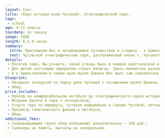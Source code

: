 ```yaml
---
layout: tour
title: «Парк истории реки Чусовой». Этнографический парк.
tags:
 - school
age: 4-11 классы
tourdate: по заказу
image: TODO
length: 8.5-9 часов
summary:
  intro: Приглашаем Вас в незабываемое путешествие в старину - к Ермаку, русским самоварам, лаптям и игрушкам.
  text: Чусовской этнографический парк, расположенный около г. Чусового, рядом со спортивной школой «Огонек» – место необычное. Здесь воссоздается атмосфера русской старины. Дома с праздничной резьбой, симпатичные церкви, расписные карусели с лошадками, забавные яркие вывески напоминают иллюстрации к русским сказкам. По деревенской улочке прогуливаются гуси, рядом в доме находятся кролики… В этнопарке течет своя особая жизнь.
details:
 - Посетив парк, Вы узнаете, какая утварь была в каждой крестьянской избе. Увидите сани-розвальни, зыбку, глядельце, светец и еще множество необходимых в крестьянском быту предметов. Купеческая лавка поражает коллекцией русских самоваров, утюгов и  машин «Зингер».
 - Для детей настоящим сюрпризом станет Балаган. Здесь множество разноцветных матрешек, пирамидок и деревянных медведей, с которыми можно поиграть.
 - А в единственном в нашем крае музее Ермака Вас ждет сам завоеватель и покоритель Сибири Ермак Тимофеевич. На картинах, панно Вы увидите сцены из его похода. И что особо волнительно, сможете подержать в руках оружие времен Ермака. Дорога до этнопарка проходит по местам, где в XVI веке Ермак шел со своей дружиной. Вы услышите предания, сказания о реке Чусовой и Ермаке.
blueprint:
 - Обзорная экскурсия по парку реки Чусовой с посещением музея Ермака, музея «Балаган», крестьянской избы, сельской лавки и других интересных объектов;
 - Обед.
price_includes:
 - Проезд на комфортабельном автобусе до этнографического парка истории реки Чусовой и обратно;
 - Входные билеты в парк + экскурсовод;
 - Услуги гида по маршруту, путевая информация о городе Чусовой, легендах и сказаниях об атамане Ермаке и много другой интерересной информации.
 - Просмотр тематического фильма в автобусе;
 - Обед.
additional_fees:
 - Сопровождающие групп обед оплачивают дополнительно – 150 руб.;
 - Сувениры на память, магниты на холодильник.
---
```

